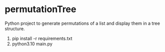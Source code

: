 # permutationTree
 Python project to generate permutations of a list and display them in a tree structure.

1) pip install -r requirements.txt
2) python3.10 main.py
